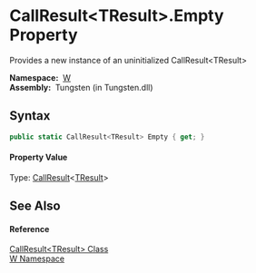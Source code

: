CallResult&lt;TResult>.Empty Property
=====================================
  Provides a new instance of an uninitialized CallResult&lt;TResult>

  **Namespace:**  [W][1]  
  **Assembly:**  Tungsten (in Tungsten.dll)

Syntax
------

```csharp
public static CallResult<TResult> Empty { get; }
```

#### Property Value
Type: [CallResult][2]&lt;[TResult][2]>

See Also
--------

#### Reference
[CallResult&lt;TResult> Class][2]  
[W Namespace][1]  

[1]: ../README.md
[2]: README.md
